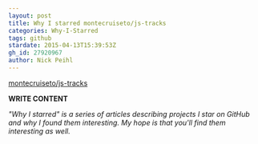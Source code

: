 ```yaml
---
layout: post
title: Why I starred montecruiseto/js-tracks
categories: Why-I-Starred
tags: github
stardate: 2015-04-13T15:39:53Z
gh_id: 27920967
author: Nick Peihl
---
```


[montecruiseto/js-tracks](https://github.com/montecruiseto/js-tracks)

**WRITE CONTENT**

*"Why I starred" is a series of articles describing projects I star on GitHub and why I found them interesting. My hope is that you'll find them interesting as well.*

